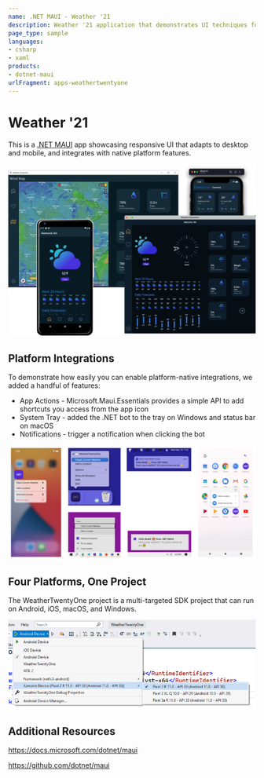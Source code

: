 ```yaml
---
name: .NET MAUI - Weather '21
description: Weather '21 application that demonstrates UI techniques for adapting UI to desktop and mobile form factors, integrating with native platform-specific features, and supporting light and dark appearance themes.
page_type: sample
languages:
- csharp
- xaml
products:
- dotnet-maui
urlFragment: apps-weathertwentyone
---
```


# Weather '21

This is a [.NET MAUI](https://github.com/dotnet/maui) app showcasing responsive UI that adapts to desktop and mobile, and integrates with native platform features. 

![.NET MAUI Weather App on all platforms](images/maui-weather-hero-sm.png)

## Platform Integrations

To demonstrate how easily you can enable platform-native integrations, we added a handful of features:

* App Actions - Microsoft.Maui.Essentials provides a simple API to add shortcuts you access from the app icon
* System Tray - added the .NET bot to the tray on Windows and status bar on macOS
* Notifications - trigger a notification when clicking the bot

![gallery of platform images](images/platform-integrations.png)

## Four Platforms, One Project

The WeatherTwentyOne project is a multi-targeted SDK project that can run on Android, iOS, macOS, and Windows. 

![run menu](images/run-static-profiles.png)

## Additional Resources

https://docs.microsoft.com/dotnet/maui

https://github.com/dotnet/maui